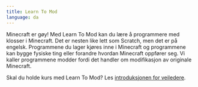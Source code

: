 ```yaml
---
title: Learn To Mod
language: da
---
```


Minecraft er gøy! Med Learn To Mod kan du lære å programmere med klosser i Minecraft. Det er nesten like lett som Scratch, men det er på engelsk. Programmene du lager kjøres inne i Minecraft og programmene kan bygge fysiske ting eller forandre hvordan Minecraft oppfører seg. Vi kaller programmene modder fordi det handler om modifikasjon av originale Minecraft.

Skal du holde kurs med Learn To Mod? Les [introduksjonen for veiledere](README.html).
